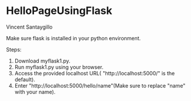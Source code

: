 # HelloPageUsingFlask
Vincent Santaygillo

Make sure flask is installed in your python environment.

Steps:
1. Download myflask1.py.
2. Run myflask1.py using your browser.
3. Access the provided localhost URL( "http://localhost:5000/" is the default).
4. Enter "http://localhost:5000/hello/name"(Make sure to replace "name" with your name).
